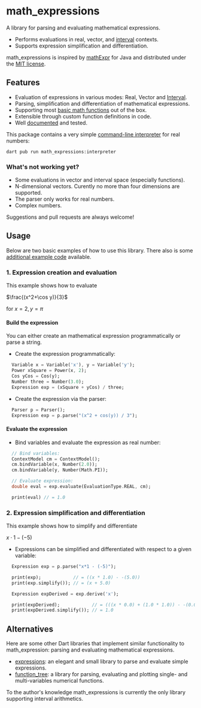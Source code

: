 # math_expressions

A library for parsing and evaluating mathematical expressions.

* Performs evaluations in real, vector, and [interval][bohlender2010] contexts.
* Supports expression simplification and differentiation.

math_expressions is inspired by [mathExpr][] for Java and distributed under the
[MIT license][LICENSE].

## Features

* Evaluation of expressions in various modes: Real, Vector and [Interval][bohlender2010].
* Parsing, simplification and differentiation of mathematical expressions.
* Supporting most [basic math functions][defaultFunctions] out of the box.
* Extensible through custom function definitions in code.
* Well [documented][dartdoc] and tested.

This package contains a very simple [command-line interpreter](bin/interpreter.dart)
for real numbers:

    dart pub run math_expressions:interpreter

### What's not working yet?

* Some evaluations in vector and interval space (especially functions).
* N-dimensional vectors. Curently no more than four dimensions are supported.
* The parser only works for real numbers.
* Complex numbers.

Suggestions and pull requests are always welcome!

## Usage

Below are two basic examples of how to use this library. There also is some [additional example code](example/main.dart) available.

### 1. Expression creation and evaluation

This example shows how to evaluate

$\frac{(x^2+\cos y)}{3}$


for $x=2, y=\pi$

#### Build the expression

You can either create an mathematical expression programmatically or parse a string.

* Create the expression programmatically:
```dart
  Variable x = Variable('x'), y = Variable('y');
  Power xSquare = Power(x, 2);
  Cos yCos = Cos(y);
  Number three = Number(3.0);
  Expression exp = (xSquare + yCos) / three;
```

* Create the expression via the parser:
```dart
  Parser p = Parser();
  Expression exp = p.parse("(x^2 + cos(y)) / 3");
```

#### Evaluate the expression

* Bind variables and evaluate the expression as real number:
```dart
  // Bind variables:
  ContextModel cm = ContextModel();
  cm.bindVariable(x, Number(2.0));
  cm.bindVariable(y, Number(Math.PI));

  // Evaluate expression:
  double eval = exp.evaluate(EvaluationType.REAL, cm);

  print(eval) // = 1.0
```

### 2. Expression simplification and differentiation

This example shows how to simplify and differentiate

$x \cdot 1 - (-5)$

* Expressions can be simplified and differentiated with respect to a given variable:
```dart
  Expression exp = p.parse("x*1 - (-5)");

  print(exp);            // = ((x * 1.0) - -(5.0))
  print(exp.simplify()); // = (x + 5.0)

  Expression expDerived = exp.derive('x');

  print(expDerived);            // = (((x * 0.0) + (1.0 * 1.0)) - -(0.0))
  print(expDerived.simplify()); // = 1.0
```

## Alternatives

Here are some other Dart libraries that implement similar functionality to
math_expression: parsing and evaluating mathematical expressions.

* [expressions][]: an elegant and small library to parse and evaluate simple
  expressions.
* [function_tree][]: a library for parsing, evaluating and plotting single- and
  multi-variables numerical functions.

To the author's knowledge math_expressions is currently the only library
supporting interval arithmetics.

[mathExpr]: https://www3.math.tu-berlin.de/geometrie/jtem/mathExpr/ "The mathExpr library provides classes to parse and evaluate mathematical expressions."
[bohlender2010]: https://interval.louisiana.edu/reliable-computing-journal/volume-15/no-1/reliable-computing-15-pp-36-42.pdf "Deﬁnition of the Arithmetic Operations and Comparison Relations for an Interval Arithmetic Standard, PDF"
[license]: LICENSE "MIT LICENSE"
[expressions]: https://pub.dartlang.org/packages/expressions "A library to parse and evaluate simple expressions."
[function_tree]: https://pub.dartlang.org/packages/function_tree "A library for parsing and evaluating numerical functions built from strings."
[dartdoc]: https://pub.dartlang.org/documentation/math_expressions/latest/
[defaultFunctions]: https://pub.dartlang.org/documentation/math_expressions/latest/math_expressions/DefaultFunction-class.html
[exampleEq1]: https://latex.codecogs.com/gif.latex?%28x%5E2%2Bcos%28y%29%29%2F3
[exampleEq1xy]: https://latex.codecogs.com/gif.latex?x%3D2%2Cy%3D%5Cpi
[exampleEq2]: https://latex.codecogs.com/gif.latex?x*1-%28-5%29
